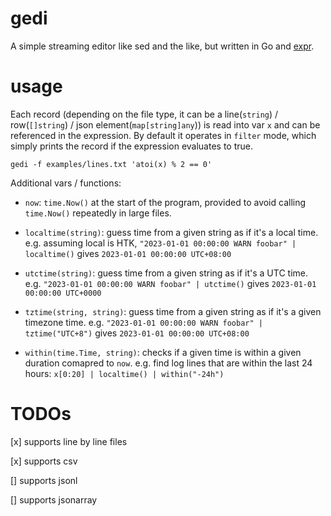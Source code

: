 # gedi

A simple streaming editor like sed and the like, but written in Go and [expr](https://expr-lang.org/).


# usage

Each record (depending on the file type, it can be a line(`string`) / row(`[]string`) / json element(`map[string]any`)) is read into var `x` and can be referenced in the expression. By default it operates in `filter` mode, which simply prints the record if the expression evaluates to true.

```
gedi -f examples/lines.txt 'atoi(x) % 2 == 0'
```

Additional vars / functions:

* `now`: `time.Now()` at the start of the program, provided to avoid calling `time.Now()` repeatedly in large files.

* `localtime(string)`: guess time from a given string as if it's a local time. e.g. assuming local is HTK, `"2023-01-01 00:00:00 WARN foobar" | localtime()` gives `2023-01-01 00:00:00 UTC+08:00`

* `utctime(string)`: guess time from a given string as if it's a UTC time. e.g. `"2023-01-01 00:00:00 WARN foobar" | utctime()` gives `2023-01-01 00:00:00 UTC+0000`

* `tztime(string, string)`: guess time from a given string as if it's a given timezone time. e.g. `"2023-01-01 00:00:00 WARN foobar" | tztime("UTC+8")` gives `2023-01-01 00:00:00 UTC+08:00`

* `within(time.Time, string)`: checks if a given time is within a given duration comapred to `now`. e.g. find log lines that are within the last 24 hours: `x[0:20] | localtime() | within("-24h")`


# TODOs

[x] supports line by line files

[x] supports csv

[] supports jsonl

[] supports jsonarray
